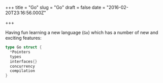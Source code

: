 
+++
title = "Go"
slug = "Go"
draft = false
date = "2016-02-20T23:16:56.000Z"

+++

Having fun learning a new language (`Go`) which has a number of new and exciting features:
```go
type Go struct {
  *Pointers
  types
  interfaces{}
  concurrency
  compilation
}
```

